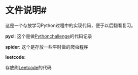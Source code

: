 # 文件说明#

这是一个存放学习Python过程中的实现代码，便于以后翻看复习。



**pycl**:
这个是做[Pythonchallenge](http://www.pythonchallenge.com/)的代码记录



**spider**:
这个是存放一些平时做的爬虫程序



**leetcode**:

存放刷[Leetcode](https://leetcode.com/)的代码